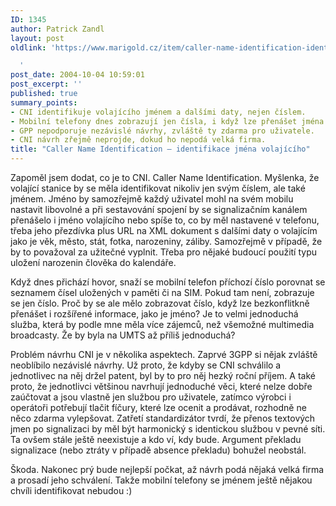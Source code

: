 ```yaml
---
ID: 1345
author: Patrick Zandl
layout: post
oldlink: 'https://www.marigold.cz/item/caller-name-identification-identifikace-jmena-volajiciho

  '
post_date: 2004-10-04 10:59:01
post_excerpt: ''
published: true
summary_points:
- CNI identifikuje volajícího jménem a dalšími daty, nejen číslem.
- Mobilní telefony dnes zobrazují jen čísla, i když lze přenášet jména.
- GPP nepodporuje nezávislé návrhy, zvláště ty zdarma pro uživatele.
- CNI návrh zřejmě neprojde, dokud ho nepodá velká firma.
title: "Caller Name Identification – identifikace jména volajícího"
---
```


<p>
Zapoměl jsem dodat, co je to CNI. Caller Name Identification. Myšlenka, že volající stanice by se měla identifikovat nikoliv jen svým číslem, ale také jménem. Jméno by samozřejmě každý uživatel mohl na svém mobilu nastavit libovolné a při sestavování spojení by se signalizačním kanálem přenášelo i jméno volajícího nebo spíše to, co by měl nastavené v telefonu, třeba jeho přezdívka plus URL na XML dokument s dalšími daty o volajícím jako je věk, město, stát, fotka, narozeniny, záliby. Samozřejmě v případě, že by to považoval za užitečné vyplnit. Třeba pro nějaké budoucí použití typu uložení narozenin člověka do kalendáře.  </p>

<p>
Když dnes přichází hovor, snaží se mobilní telefon příchozí číslo porovnat se seznamem čísel uložených v paměti či na SIM. Pokud tam není, zobrazuje se jen číslo. Proč by se ale mělo zobrazovat číslo, když lze bezkonflitkně přenášet i rozšířené informace, jako je jméno? Je to velmi jednoduchá služba, která by podle mne měla více zájemců, než všemožné multimedia broadcasty. Že by byla na UMTS až příliš jednoduchá?</p>

<p>
Problém návrhu CNI je v několika aspektech. Zaprvé 3GPP si nějak zvláště neoblíbilo nezávislé návrhy. Už proto, že kdyby se CNI schválilo a jednotlivec na něj držel patent, byl by to pro něj hezký roční příjem. A také proto, že jednotlivci většinou navrhují jednoduché věci, které nelze dobře zaúčtovat a jsou vlastně jen službou pro uživatele, zatímco výrobci i operátoři potřebují tlačit fíčury, které lze ocenit a prodávat, rozhodně ne něco zdarma vylepšovat. Zatřetí standardizátor tvrdí, že přenos textových jmen po signalizaci by měl být harmonický s identickou službou v pevné síti. Ta ovšem stále ještě neexistuje a kdo ví, kdy bude. Argument překladu signalizace (nebo ztráty v případě absence překladu) bohužel neobstál. </p>

<p>
Škoda. Nakonec prý bude nejlepší počkat, až návrh podá nějaká velká firma a prosadí jeho schválení.  Takže mobilní telefony se jménem ještě nějakou chvíli identifikovat nebudou :)
</p>